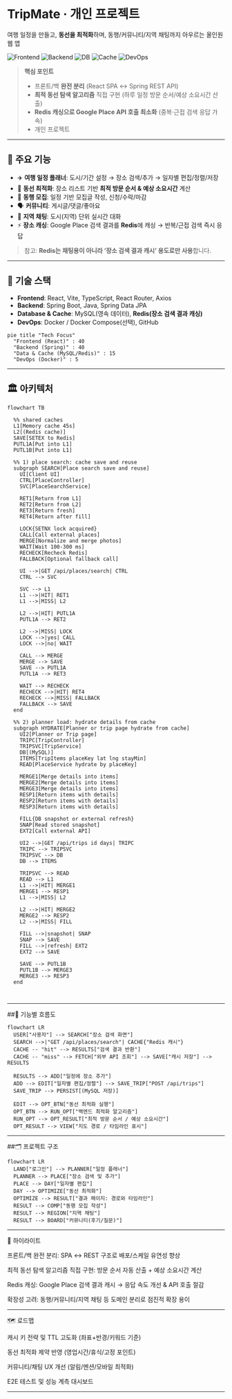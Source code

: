 # TripMate · 개인 프로젝트
여행 일정을 만들고, **동선을 최적화**하며, 동행/커뮤니티/지역 채팅까지 아우르는 올인원 웹 앱

![Frontend](https://img.shields.io/badge/Frontend-React%20%2B%20Vite%20%2B%20TypeScript-61DAFB?logo=react&labelColor=20232a)
![Backend](https://img.shields.io/badge/Backend-Spring%20Boot%20%2B%20JPA-6DB33F?logo=springboot&labelColor=1a1a1a)
![DB](https://img.shields.io/badge/DB-MySQL-4479A1?logo=mysql&labelColor=1a1a1a)
![Cache](https://img.shields.io/badge/Cache-Redis%20(Place%20캐시)-DC382D?logo=redis&labelColor=1a1a1a)
![DevOps](https://img.shields.io/badge/DevOps-Docker-2496ED?logo=docker&labelColor=1a1a1a)

> **핵심 포인트**
> - 프론트/백 **완전 분리** (React SPA ↔ Spring REST API)  
> - **최적 동선 탐색 알고리즘** 직접 구현 (하루 일정 방문 순서/예상 소요시간 산출)  
> - **Redis 캐싱으로 Google Place API 호출 최소화** (중복·근접 검색 응답 가속)  
> - 개인 프로젝트

---

## 📌 주요 기능
- ✈️ **여행 일정 플래너**: 도시/기간 설정 → 장소 검색/추가 → 일자별 편집/정렬/저장  
- 🧭 **동선 최적화**: 장소 리스트 기반 **최적 방문 순서 & 예상 소요시간** 계산  
- 🤝 **동행 모집**: 일정 기반 모집글 작성, 신청/수락/마감  
- 🗣️ **커뮤니티**: 게시글/댓글/좋아요  
- 📍 **지역 채팅**: 도시(지역) 단위 실시간 대화  
- ⚡ **장소 캐싱**: Google Place 검색 결과를 **Redis**에 캐싱 → 반복/근접 검색 즉시 응답  
> 참고: **Redis는 채팅용이 아니라 ‘장소 검색 결과 캐시’ 용도로만 사용**합니다.

---

## 🧰 기술 스택
- **Frontend**: React, Vite, TypeScript, React Router, Axios  
- **Backend**: Spring Boot, Java, Spring Data JPA  
- **Database & Cache**: MySQL(영속 데이터), **Redis(장소 검색 결과 캐싱)**  
- **DevOps**: Docker / Docker Compose(선택), GitHub

```mermaid
pie title "Tech Focus"
  "Frontend (React)" : 40
  "Backend (Spring)" : 40
  "Data & Cache (MySQL/Redis)" : 15
  "DevOps (Docker)" : 5
```

---

## 🏛 아키텍처

```mermaid
flowchart TB

  %% shared caches
  L1[Memory cache 45s]
  L2[(Redis cache)]
  SAVE[SETEX to Redis]
  PUTL1A[Put into L1]
  PUTL1B[Put into L1]

  %% 1) place search: cache save and reuse
  subgraph SEARCH[Place search save and reuse]
    UI[Client UI]
    CTRL[PlaceController]
    SVC[PlaceSearchService]

    RET1[Return from L1]
    RET2[Return from L2]
    RET3[Return fresh]
    RET4[Return after fill]

    LOCK{SETNX lock acquired}
    CALL[Call external places]
    MERGE[Normalize and merge photos]
    WAIT[Wait 100-300 ms]
    RECHECK[Recheck Redis]
    FALLBACK[Optional fallback call]

    UI -->|GET /api/places/search| CTRL
    CTRL --> SVC

    SVC --> L1
    L1 -->|HIT| RET1
    L1 -->|MISS| L2

    L2 -->|HIT| PUTL1A
    PUTL1A --> RET2

    L2 -->|MISS| LOCK
    LOCK -->|yes| CALL
    LOCK -->|no| WAIT

    CALL --> MERGE
    MERGE --> SAVE
    SAVE --> PUTL1A
    PUTL1A --> RET3

    WAIT --> RECHECK
    RECHECK -->|HIT| RET4
    RECHECK -->|MISS| FALLBACK
    FALLBACK --> SAVE
  end

  %% 2) planner load: hydrate details from cache
  subgraph HYDRATE[Planner or trip page hydrate from cache]
    UI2[Planner or Trip page]
    TRIPC[TripController]
    TRIPSVC[TripService]
    DB[(MySQL)]
    ITEMS[TripItems placeKey lat lng stayMin]
    READ[PlaceService hydrate by placeKey]

    MERGE1[Merge details into items]
    MERGE2[Merge details into items]
    MERGE3[Merge details into items]
    RESP1[Return items with details]
    RESP2[Return items with details]
    RESP3[Return items with details]

    FILL{DB snapshot or external refresh}
    SNAP[Read stored snapshot]
    EXT2[Call external API]

    UI2 -->|GET /api/trips id days| TRIPC
    TRIPC --> TRIPSVC
    TRIPSVC --> DB
    DB --> ITEMS

    TRIPSVC --> READ
    READ --> L1
    L1 -->|HIT| MERGE1
    MERGE1 --> RESP1
    L1 -->|MISS| L2

    L2 -->|HIT| MERGE2
    MERGE2 --> RESP2
    L2 -->|MISS| FILL

    FILL -->|snapshot| SNAP
    SNAP --> SAVE
    FILL -->|refresh| EXT2
    EXT2 --> SAVE

    SAVE --> PUTL1B
    PUTL1B --> MERGE3
    MERGE3 --> RESP3
  end



```

---

##🔄 기능별 흐름도

```mermaid
flowchart LR
  USER["사용자"] --> SEARCH["장소 검색 화면"]
  SEARCH -->|"GET /api/places/search"| CACHE{"Redis 캐시"}
  CACHE -- "hit" --> RESULTS["검색 결과 반환"]
  CACHE -- "miss" --> FETCH["외부 API 조회"] --> SAVE["캐시 저장"] --> RESULTS

  RESULTS --> ADD["일정에 장소 추가"]
  ADD --> EDIT["일자별 편집/정렬"] --> SAVE_TRIP["POST /api/trips"]
  SAVE_TRIP --> PERSIST[(MySQL 저장)]

  EDIT --> OPT_BTN["동선 최적화 실행"]
  OPT_BTN --> RUN_OPT["백엔드 최적화 알고리즘"]
  RUN_OPT --> OPT_RESULT["최적 방문 순서 / 예상 소요시간"]
  OPT_RESULT --> VIEW["지도 경로 / 타임라인 표시"]
```

---

##🗂 프로젝트 구조

```mermaid
flowchart LR
  LAND["로그인"] --> PLANNER["일정 플래너"]
  PLANNER --> PLACE["장소 검색 및 추가"]
  PLACE --> DAY["일자별 편집"]
  DAY --> OPTIMIZE["동선 최적화"]
  OPTIMIZE --> RESULT["결과 페이지: 경로와 타임라인"]
  RESULT --> COMP["동행 모집 작성"]
  RESULT --> REGION["지역 채팅"]
  RESULT --> BOARD["커뮤니티(후기/질문)"]
```

---

🌟 하이라이트

프론트/백 완전 분리: SPA ↔ REST 구조로 배포/스케일 유연성 향상

최적 동선 탐색 알고리즘 직접 구현: 방문 순서 자동 산출 + 예상 소요시간 계산

Redis 캐싱: Google Place 검색 결과 캐시 → 응답 속도 개선 & API 호출 절감

확장성 고려: 동행/커뮤니티/지역 채팅 등 도메인 분리로 점진적 확장 용이

---

🗺 로드맵

 캐시 키 전략 및 TTL 고도화 (좌표+반경/키워드 기준)

 동선 최적화 제약 반영 (영업시간/휴식/고정 포인트)

 커뮤니티/채팅 UX 개선 (알림/멘션/모바일 최적화)

 E2E 테스트 및 성능 계측 대시보드

---












